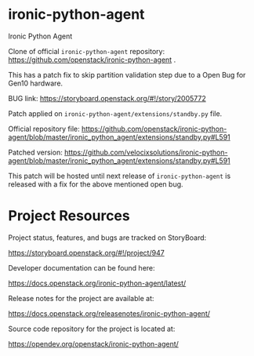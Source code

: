 # ironic-python-agent
Ironic Python Agent


Clone of official `ironic-python-agent` repository: https://github.com/openstack/ironic-python-agent .

This has a patch fix to skip partition validation step due to a Open Bug for Gen10 hardware.

BUG link: https://storyboard.openstack.org/#!/story/2005772


Patch applied on `ironic-python-agent/extensions/standby.py` file.

Official repository file: https://github.com/openstack/ironic-python-agent/blob/master/ironic_python_agent/extensions/standby.py#L591

Patched version: https://github.com/velocixsolutions/ironic-python-agent/blob/master/ironic_python_agent/extensions/standby.py#L591

This patch will be hosted until next release of `ironic-python-agent` is released with a fix for the above mentioned open bug.


Project Resources
=================
Project status, features, and bugs are tracked on StoryBoard:

  https://storyboard.openstack.org/#!/project/947

Developer documentation can be found here:

  https://docs.openstack.org/ironic-python-agent/latest/

Release notes for the project are available at:

  https://docs.openstack.org/releasenotes/ironic-python-agent/

Source code repository for the project is located at:

  https://opendev.org/openstack/ironic-python-agent/

